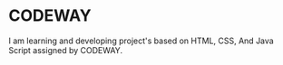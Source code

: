 # CODEWAY
I am learning and developing project's based on HTML, CSS, And Java Script assigned by CODEWAY.
